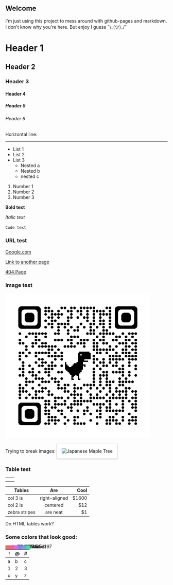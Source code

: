 ## Welcome

I'm just using this project to mess around with github-pages and markdown. I don't know why you're here. But enjoy I guess &macr;\\&#95;(ツ)&#95;/&macr;

# Header 1
## Header 2
### Header 3
#### Header 4
##### Header 5
###### Header 6

Horizontal line:
* * *

- List 1
- List 2
- List 3
  - Nested a
  - Nested b
  - nested c 

1. Number 1
2. Number 2
3. Number 3

**Bold text**

_Italic text_

`Code text`

### URL test
[Google.com](https://google.com "Google.com")

[Link to another page](./NewPage.md)

[404 Page](./404 "Broken link")

### Image test
![Alternative text](./assets/qrcode_src.rybicki.dev.png "Optional title")

Trying to break images:
<img
  src="assets/PXL_20220527_201511277.PANO.jpg"
  alt="Japanese Maple Tree"
  title="Japanese Maple"
  style="  padding: 15px 15px 15px;  background-color: white;  box-shadow: 0 1px 3px rgba(34, 25, 25, 0.4); -moz-box-shadow: 0 1px 2px rgba(34,25,25,0.4); -webkit-box-              shadow: 0 1px 3px rgba(34, 25, 25, 0.4);">
    
<!-- ![Japanese Maple](assets/PXL_20220527_201511277.PANO.jpg "Japanese Maple Tree") -->

### Table test

|   |   |
| ------------ | ------------ |
|   |   |
|   |   |

| Tables        | Are           | Cool  |
| ------------- |:-------------:| -------------:|
| col 3 is      | right-aligned | $1600 |
| col 2 is      | centered      |   $12 |
| zebra stripes | are neat      |    $1 |

Do HTML tables work?
<table>
  <thead>
    <tr>
    <th>!</th>
    <th>@</th>
    <th>#</th>
    </tr>
  </thead>
<tbody>
  <tr>
    <td>a</td>
    <td>b</td>
    <td>c</td>
  </tr>
  <tr>
    <td>1</td>
    <td>2</td>
    <td>3</td>
  </tr>
  <tr>
    <td>x</td>
    <td>y</td>
    <td>z</td>
  </tr>
</tbody>
  
### Some colors that look good:

  <div style="background-color: #e76e60; width: 13px; height: 13px; float: left">
    <p style="/* left: 20px; */ margin-left: 20px; margin-top: -5px; float: left">
      #e76e60
    </p>
  </div>

  <div style="background-color: #f06191; width: 13px; height: 13px; float: left">
    <p style="/* left: 20px; */ margin-left: 20px; margin-top: -5px; float: left">
      #f06191
    </p>
  </div>

  <div style="background-color: #ca75da; width: 13px; height: 13px; float: left">
    <p style="/* left: 20px; */ margin-left: 20px; margin-top: -5px; float: left">
      #ca75da
    </p>
  </div>

  <div style="background-color: #8f7fe1; width: 13px; height: 13px; float: left">
    <p style="/* left: 20px; */ margin-left: 20px; margin-top: -5px; float: left">
      #8f7fe1
    </p>
  </div>

  <div style="background-color: #6aa5e1; width: 13px; height: 13px; float: left">
    <p style="/* left: 20px; */ margin-left: 20px; margin-top: -5px; float: left">
      #6aa5e1
    </p>
  </div>

  <div style="background-color: #5bd397; width: 13px; height: 13px; float: left">
    <p style="/* left: 20px; */ margin-left: 20px; margin-top: -5px; float: left">
      #5bd397
    </p>
  </div>
